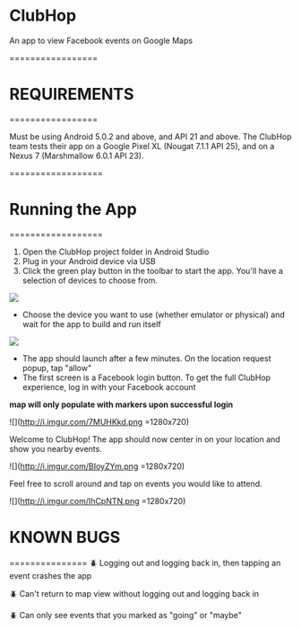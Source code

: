 ClubHop
==========================
An app to view Facebook events on Google Maps

=================
# REQUIREMENTS
=================

Must be using Android 5.0.2 and above, and API 21 and above. The ClubHop team tests their app on a Google Pixel XL (Nougat 7.1.1 API 25), and on a Nexus 7 (Marshmallow 6.0.1 API 23).

==================
# Running the App
==================

1. Open the ClubHop project folder in Android Studio
2. Plug in your Android device via USB
3. Click the green play button in the toolbar to start the app. You'll have a selection of devices to choose from. 

![](http://i.imgur.com/tkizRbi.png)

- Choose the device you want to use (whether emulator or physical) and wait for the app to build and run itself

![](http://i.imgur.com/q9Busuc.png)

- The app should launch after a few minutes. On the location request popup, tap "allow"
- The first screen is a Facebook login button. To get the full ClubHop experience, log in with your Facebook account

**map will only populate with markers upon successful login**

![](http://i.imgur.com/7MUHKkd.png =1280x720)

Welcome to ClubHop! The app should now center in on your location and show you nearby events.

![](http://i.imgur.com/BIoyZYm.png =1280x720)

Feel free to scroll around and tap on events you would like to attend.

![](http://i.imgur.com/IhCpNTN.png =1280x720)


# KNOWN BUGS
===============
:beetle: Logging out and logging back in, then tapping an event crashes the app

:beetle: Can't return to map view without logging out and logging back in

:beetle: Can only see events that you marked as "going" or "maybe"
